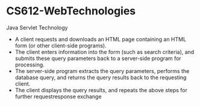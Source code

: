 # CS612-WebTechnologies
Java Servlet Technology
- A client requests and downloads an HTML page containing an HTML form (or other
client-side programs).
- The client enters information into the form (such as search criteria), and submits these
query parameters back to a server-side program for processing.
- The server-side program extracts the query parameters, performs the database query,
and returns the query results back to the requesting client.
- The client displays the query results, and repeats the above steps for further requestresponse exchange
